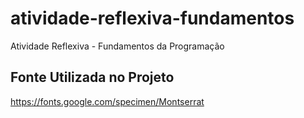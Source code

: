 # atividade-reflexiva-fundamentos

Atividade Reflexiva - Fundamentos da Programação

## Fonte Utilizada no Projeto

https://fonts.google.com/specimen/Montserrat
